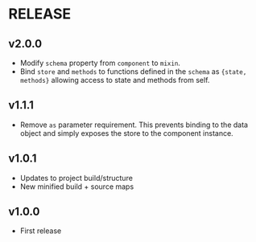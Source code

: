 # RELEASE

## v2.0.0
* Modify `schema` property from `component` to `mixin`.
* Bind `store` and `methods` to functions defined in the `schema` as `{state, methods}` allowing access to state and methods from self.

## v1.1.1
* Remove `as` parameter requirement. This prevents binding to the data object and simply exposes the store to the component instance.

## v1.0.1
* Updates to project build/structure
* New minified build + source maps

## v1.0.0
* First release